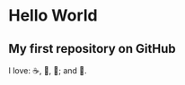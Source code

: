 Hello World
============================================

My first repository on GitHub
--------------------------------------------
I love: :coffee:, :rabbit:, :rose:; and :dancer:.
